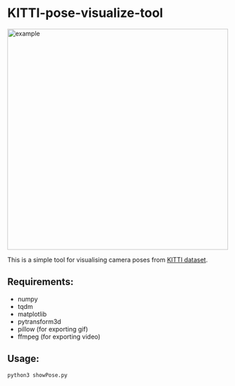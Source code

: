 # KITTI-pose-visualize-tool
<img src="https://github.com/lepus064/KITTI-pose-visualize-tool/blob/master/pose1.gif" width="500" alt="example">

This is a simple tool for visualising camera poses from [KITTI dataset][src].

  [src]: http://www.cvlibs.net/datasets/kitti/eval_odometry.php

## Requirements:
* numpy
* tqdm
* matplotlib
* pytransform3d
* pillow (for exporting gif)
* ffmpeg (for exporting video)

## Usage: 
    python3 showPose.py
